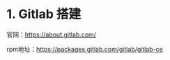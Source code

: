 # 1. Gitlab 搭建

官网：https://about.gitlab.com/

rpm地址：https://packages.gitlab.com/gitlab/gitlab-ce

```

```